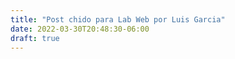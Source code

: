 ```yaml
---
title: "Post chido para Lab Web por Luis Garcia"
date: 2022-03-30T20:48:30-06:00
draft: true
---
```


